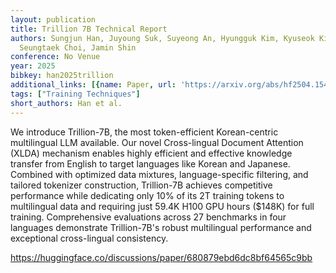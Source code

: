 ```yaml
---
layout: publication
title: Trillion 7B Technical Report
authors: Sungjun Han, Juyoung Suk, Suyeong An, Hyungguk Kim, Kyuseok Kim, Wonsuk Yang,
  Seungtaek Choi, Jamin Shin
conference: No Venue
year: 2025
bibkey: han2025trillion
additional_links: [{name: Paper, url: 'https://arxiv.org/abs/hf2504.15431'}]
tags: ["Training Techniques"]
short_authors: Han et al.
---
```

We introduce Trillion-7B, the most token-efficient Korean-centric multilingual LLM available. Our novel Cross-lingual Document Attention (XLDA) mechanism enables highly efficient and effective knowledge transfer from English to target languages like Korean and Japanese. Combined with optimized data mixtures, language-specific filtering, and tailored tokenizer construction, Trillion-7B achieves competitive performance while dedicating only 10% of its 2T training tokens to multilingual data and requiring just 59.4K H100 GPU hours (\$148K) for full training. Comprehensive evaluations across 27 benchmarks in four languages demonstrate Trillion-7B's robust multilingual performance and exceptional cross-lingual consistency.

https://huggingface.co/discussions/paper/680879ebd6dc8bf64565c9bb